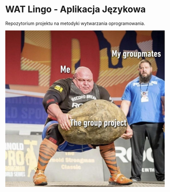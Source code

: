 # WAT Lingo - Aplikacja Językowa

Repozytorium projektu na metodyki wytwarzania oprogramowania.

![Projekt grupowy](group_project.jpg)
